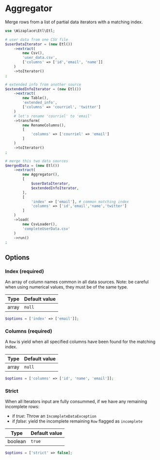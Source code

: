 # Aggregator

Merge rows from a list of partial data iterators with a matching index.

```php
use \Wizaplace\Etl\Etl;

# user data from one CSV file
$userDataIterator = (new Etl())
    ->extract(
        new Csv(),
        'user_data.csv',
        ['columns' => ['id','email', 'name']]
    )
    ->toIterator()
;

# extended info from another source
$extendedInfoIterator = (new Etl())
    ->extract(
        new Table(),
        'extended_info',
        ['columns' => 'courriel', 'twitter']
    )
    # let's rename 'courriel' to 'email'
    ->transform(
        new RenameColumns(),
        [
            'columns' => ['courriel' => 'email']
        ]
    )
    ->toIterator()
;

# merge this two data sources
$mergedData = (new Etl())
    ->extract(
        new Aggregator(),
        [
            $userDataIterator,
            $extendedInfoIterator,
        ],
        [
            'index' => ['email'], # common matching index
            'columns' => ['id','email','name','twitter']
        ]
    )
    ->load(
        new CsvLoader(),
        'completeUserData.csv'
    )
    ->run()
;
```

## Options

### Index (required)

An array of column names common in all data sources. Note: be careful when using numerical values, they must be of the same type.

| Type  | Default value |
|-------|---------------|
| array | `null`        |

```php
$options = ['index' => ['email']];
```

### Columns (required)

A `Row` is yield when all specified columns have been found for the matching index.

| Type  | Default value |
|-------|---------------|
| array | `null`        |

```php
$options = ['columns' => ['id', 'name', 'email']];
```

### Strict

When all Iterators input are fully consummed, if we have any remaining incomplete rows:

- if *true*: Throw an `IncompleteDataException`
- if *false*: yield the incomplete remaining `Row` flagged as `incomplete`

| Type    | Default value |
|---------|---------------|
| boolean | `true`        |

```php
$options = ['strict' => false];
```
